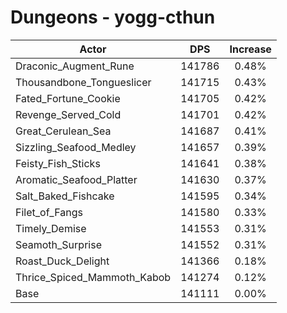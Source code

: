 # Dungeons - yogg-cthun
| Actor | DPS | Increase |
|---|:---:|:---:|
|Draconic_Augment_Rune|141786|0.48%|
|Thousandbone_Tongueslicer|141715|0.43%|
|Fated_Fortune_Cookie|141705|0.42%|
|Revenge_Served_Cold|141701|0.42%|
|Great_Cerulean_Sea|141687|0.41%|
|Sizzling_Seafood_Medley|141657|0.39%|
|Feisty_Fish_Sticks|141641|0.38%|
|Aromatic_Seafood_Platter|141630|0.37%|
|Salt_Baked_Fishcake|141595|0.34%|
|Filet_of_Fangs|141580|0.33%|
|Timely_Demise|141553|0.31%|
|Seamoth_Surprise|141552|0.31%|
|Roast_Duck_Delight|141366|0.18%|
|Thrice_Spiced_Mammoth_Kabob|141274|0.12%|
|Base|141111|0.00%|
